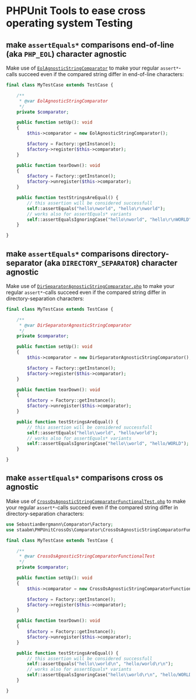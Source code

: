 # PHPUnit Tools to ease cross operating system Testing

## make `assertEquals*` comparisons end-of-line (aka `PHP_EOL`) character agnostic

Make use of [`EolAgnosticStringComparator`](https://github.com/staabm/phpunit-cross-os/blob/main/lib/Comparator/EolAgnosticStringComparator.php) to make your regular `assert*`-calls succeed even if the compared string differ in end-of-line characters: 

```php
final class MyTestCase extends TestCase {

    /**
     * @var EolAgnosticStringComparator
     */
    private $comparator;

    public function setUp(): void
    {
        $this->comparator = new EolAgnosticStringComparator();

        $factory = Factory::getInstance();
        $factory->register($this->comparator);
    }

    public function tearDown(): void
    {
        $factory = Factory::getInstance();
        $factory->unregister($this->comparator);
    }

    public function testStringsAreEqual() {
        // this assertion will be considered successfull
        self::assertEquals("hello\nworld", "hello\r\nworld");
        // works also for assertEquals* variants
        self::assertEqualsIgnoringCase("hello\nworld", "hello\r\nWORLD");
    }

}
```

## make `assertEquals*` comparisons directory-separator (aka `DIRECTORY_SEPARATOR`) character agnostic

Make use of [`DirSeparatorAgnosticStringComparator.php`](https://github.com/staabm/phpunit-cross-os/blob/main/lib/Comparator/DirSeparatorAgnosticStringComparator.php.php) to make your regular `assert*`-calls succeed even if the compared string differ in directory-separation characters: 

```php
final class MyTestCase extends TestCase {

    /**
     * @var DirSeparatorAgnosticStringComparator
     */
    private $comparator;

    public function setUp(): void
    {
        $this->comparator = new DirSeparatorAgnosticStringComparator();

        $factory = Factory::getInstance();
        $factory->register($this->comparator);
    }

    public function tearDown(): void
    {
        $factory = Factory::getInstance();
        $factory->unregister($this->comparator);
    }

    public function testStringsAreEqual() {
        // this assertion will be considered successfull
        self::assertEquals("hello\\world", "hello/world");
        // works also for assertEquals* variants
        self::assertEqualsIgnoringCase("hello\\world", "hello/WORLD");
    }

}
```


## make `assertEquals*` comparisons cross os agnostic

Make use of [`CrossOsAgnosticStringComparatorFunctionalTest.php`](https://github.com/staabm/phpunit-cross-os/blob/main/lib/Comparator/CrossOsAgnosticStringComparatorFunctionalTest.php.php) to make your regular `assert*`-calls succeed even if the compared string differ in directory-separation characters:

```php
use SebastianBergmann\Comparator\Factory;
use staabm\PHPUnitCrossOs\Comparator\CrossOsAgnosticStringComparatorFunctionalTest;

final class MyTestCase extends TestCase {

    /**
     * @var CrossOsAgnosticStringComparatorFunctionalTest
     */
    private $comparator;

    public function setUp(): void
    {
        $this->comparator = new CrossOsAgnosticStringComparatorFunctionalTest();

        $factory = Factory::getInstance();
        $factory->register($this->comparator);
    }

    public function tearDown(): void
    {
        $factory = Factory::getInstance();
        $factory->unregister($this->comparator);
    }

    public function testStringsAreEqual() {
        // this assertion will be considered successfull
        self::assertEquals("hello\\world\n", "hello/world\r\n");
        // works also for assertEquals* variants
        self::assertEqualsIgnoringCase("hello\\world\r\n", "hello/WORLD\n");
    }

}
```